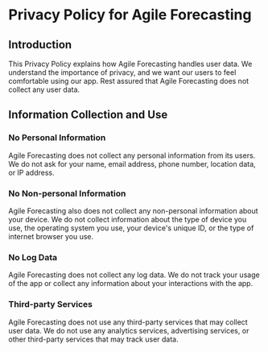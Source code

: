 # Privacy Policy for Agile Forecasting

## Introduction

This Privacy Policy explains how Agile Forecasting handles user data.
We understand the importance of privacy, and we want our users to feel comfortable using our app.
Rest assured that Agile Forecasting does not collect any user data.

## Information Collection and Use

### No Personal Information

Agile Forecasting does not collect any personal information from its users.
We do not ask for your name, email address, phone number, location data, or IP address.

### No Non-personal Information

Agile Forecasting also does not collect any non-personal information about your device.
We do not collect information about the type of device you use, the operating system you use,
your device's unique ID, or the type of internet browser you use.

### No Log Data

Agile Forecasting does not collect any log data. We do not track your usage of the app or collect any information about your interactions with the app.

### Third-party Services

Agile Forecasting does not use any third-party services that may collect user data.
We do not use any analytics services, advertising services, or other third-party services that may track user data.
